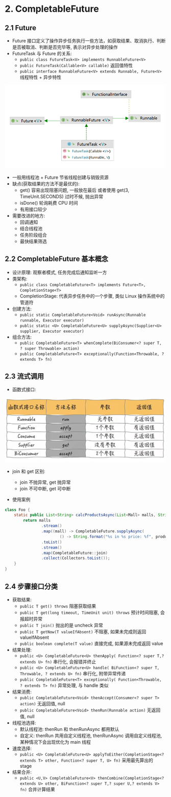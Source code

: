 # 2. CompletableFuture
## 2.1 Future
- Future 接口定义了操作异步任务执行一些方法，如获取结果、取消执行、判断是否被取消、判断是否完毕等, 表示对异步处理的操作
- FutureTask 与 Future 的关系: 
  - `public class FutureTask<V> implements RunnableFuture<V>` 
  - `public FutureTask(Callable<V> callable)` 返回值特性
  - `public interface RunnableFuture<V> extends Runnable, Future<V>` 线程特性 + 异步特性
 
![](image/JUC_FutureTask.png)

- 一般用线程池 + Future 节省线程创建与销毁资源
- 缺点(获取结果的方法不是最优的): 
  - get() 容易出现阻塞问题, 一般放在最后 或者使用 get(3, TimeUnit.SECONDS) 过时不候, 抛出异常
  - isDone() 轮询耗费 CPU 时间
  - 有用接口较少
- 需要改进的地方:
  - 回调通知
  - 结合线程池
  - 任务阶段组合
  - 最快结果筛选

## 2.2 CompletableFuture 基本概念
- 设计原理: 观察者模式, 任务完成后通知监听一方
- 类架构: 
  - `public class CompletableFuture<T> implements Future<T>, CompletionStage<T>` 
  - CompletionStage: 代表异步任务中的一个步骤, 类似 Linux 操作系统中的管道符  
- 创建方法:  
  - `public static CompletableFuture<Void> runAsync(Runnable runnable, Executor executor)`
  - `public static <U> CompletableFuture<U> supplyAsync(Supplier<U> supplier, Executor executor)` 
- 组合方法:
  - `public CompletableFuture<T> whenComplete(BiConsumer<? super T, ? super Throwable> action)`
  - `public CompletableFuture<T> exceptionally(Function<Throwable, ? extends T> fn)`
 
## 2.3 流式调用
- 函数式接口:

![](image/JUC_function.png)

- join 和 get 区别:
  - join 不抛异常, get 抛异常
  - join 不可中断, get 可中断

- 使用案例
```java
class Foo {
    static public List<String> calcProductsAsync(List<Mall> malls, String productName) {
        return malls
                .stream()
                .map((mall) -> CompletableFuture.supplyAsync(
                        () -> String.format("%s in %s price: %f", productName, mall.getName(), mall.calc(productName))))
                .toList()
                .stream()
                .map(CompletableFuture::join)
                .collect(Collectors.toList());
    }
}
```

## 2.4 步骤接口分类
- 获取结果:
  - `public T get() throws` 阻塞获取结果
  - `public T get(long timeout, TimeUnit unit) throws` 预计时间阻塞, 会报超时异常
  - `public T join()` 抛出的是 uncheck 异常
  - `public T getNow(T valueIfAbsent)` 不阻塞, 如果未完成则返回 valueIfAbsent 
  - `public boolean complete(T value)` 直接完成, 如果源未完成返回 value
- 结果处理: 
  - `public <U> CompletableFuture<U> thenApply( Function<? super T,? extends U> fn)` 串行化, 会报错并终止
  - `public <U> CompletableFuture<U> handle( BiFunction<? super T, Throwable, ? extends U> fn)` 串行化, 附带异常传递
  - `public CompletableFuture<T> exceptionally( Function<Throwable, ? extends T> fn)` 异常处理, 与 handle 类似
- 结果消费:  
  - `public CompletableFuture<Void> thenAccept(Consumer<? super T> action)` 无返回值, null
  - `public CompletableFuture<Void> thenRun(Runnable action)` 无返回值, null
- 线程池选择:     
  - 默认线程池: thenRun 和 thenRunAsync 都用默认
  - 自定义: thenRun 共用自定义线程池, thenRunAsync 调用自定义线程池, 某种情况下会出现优化为 main 线程
- 速度选择:  
  - `public <U> CompletableFuture<U> applyToEither(CompletionStage<? extends T> other, Function<? super T, U> fn)` 采用最先算出的 stage
- 结果合并:
  - `public <U,V> CompletableFuture<V> thenCombine(CompletionStage<? extends U> other, BiFunction<? super T,? super U,? extends V> fn)`  合并计算结果

    
